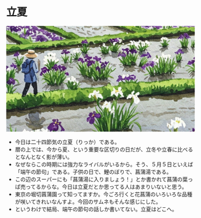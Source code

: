 # 立夏
![立夏の光景](img/iris_flowers.jpg)	
+ 今日は二十四節気の立夏（りっか）である。
+ 暦の上では、今から夏、という重要な区切りの日だが、立冬や立春に比べるとなんとなく影が薄い。
+ なぜならこの時期には強力なライバルがいるから。そう、５月５日といえば「端午の節句」である。子供の日で、鯉のぼりで、菖蒲湯である。
+ この辺のスーパーにも「菖蒲湯に入りましょう！」とか書かれて菖蒲の葉っぱ売ってるからな。今日は立夏だとか思ってる人はあまりいないと思う。
+ 東京の堀切菖蒲園って知ってますか。今ごろ行くと花菖蒲のいろいろな品種が咲いてきれいなんすよ。今回のサムネもそんな感じにした。
+ というわけで結局、端午の節句の話しか書いてない。立夏はどこへ。